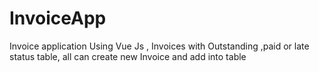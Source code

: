 # InvoiceApp
Invoice application Using Vue Js , Invoices with Outstanding ,paid or late status table, all can create new Invoice and add into table
